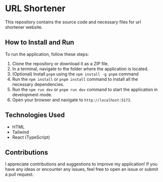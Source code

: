 # URL Shortener

This repository contains the source code and necessary files for url shortener website.

## How to Install and Run

To run the application, follow these steps:

1. Clone the repository or download it as a ZIP file.
2. In a terminal, navigate to the folder where the application is located.
3. (Optional) Install `pnpm` using the `npm install -g pnpm` command
4. Run the `npm install` or `pnpm install` command to install all the necessary dependencies.
5. Run the `npm run dev` or `pnpm run dev` command to start the application in development mode.
6. Open your browser and navigate to `http://localhost:5173`.

## Technologies Used

- HTML
- Tailwind
- React (TypeScript)

## Contributions

I appreciate contributions and suggestions to improve my application! If you have any ideas or encounter any issues, feel free to open an issue or submit a pull request.